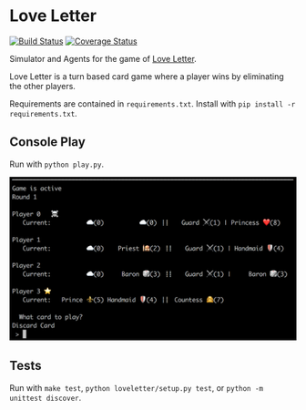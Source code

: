 # Love Letter

[![Build Status](https://travis-ci.org/user01/love-letter.svg?branch=master)](https://travis-ci.org/user01/love-letter)
[![Coverage Status](https://coveralls.io/repos/github/user01/love-letter/badge.svg?branch=master)](https://coveralls.io/github/user01/love-letter?branch=master)

Simulator and Agents for the game of [Love Letter](https://www.boardgamegeek.com/boardgame/129622/love-letter).

Love Letter is a turn based card game where a player wins by eliminating the other players.

Requirements are contained in `requirements.txt`. Install with `pip install -r requirements.txt`.

## Console Play

Run with `python play.py`.

![screen shot of console](assets/console.play.png "screen shot of console")


## Tests

Run with `make test`, `python loveletter/setup.py test`, or `python -m unittest discover`.